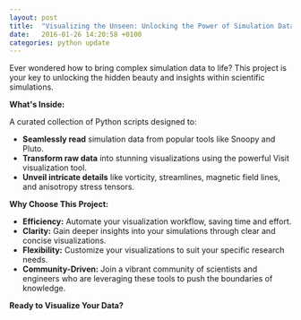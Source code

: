 ```yaml
---
layout: post
title:  "Visualizing the Unseen: Unlocking the Power of Simulation Data"
date:   2016-01-26 14:20:58 +0100
categories: python update
---
```





Ever wondered how to bring complex simulation data to life? This project is your key to unlocking the hidden beauty and insights within scientific simulations. 

**What's Inside:**

A curated collection of Python scripts designed to:

* **Seamlessly read** simulation data from popular tools like Snoopy and Pluto.
* **Transform raw data** into stunning visualizations using the powerful Visit visualization tool.
* **Unveil intricate details** like vorticity, streamlines, magnetic field lines, and anisotropy stress tensors.

**Why Choose This Project:**

* **Efficiency:** Automate your visualization workflow, saving time and effort.
* **Clarity:** Gain deeper insights into your simulations through clear and concise visualizations.
* **Flexibility:** Customize your visualizations to suit your specific research needs.
* **Community-Driven:** Join a vibrant community of scientists and engineers who are leveraging these tools to push the boundaries of knowledge.

**Ready to Visualize Your Data?**


